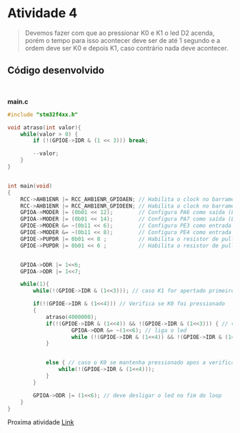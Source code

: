 # Atividade 4

> Devemos fazer com que ao pressionar K0 e K1 o led D2 acenda, porém o tempo para isso acontecer deve ser de até 1 segundo e a ordem deve ser K0 e depois K1, caso contrário nada deve acontecer.


## Código desenvolvido

</br>

**main.c**
```c
#include "stm32f4xx.h"

void atraso(int valor){
	while(valor > 0) {
		if (!(GPIOE->IDR & (1 << 3))) break;

		--valor;
	}
}


int main(void)
{
	RCC->AHB1ENR |= RCC_AHB1ENR_GPIOAEN; // Habilita o clock no barramento da GPIOA
	RCC->AHB1ENR |= RCC_AHB1ENR_GPIOEEN; // Habilita o clock no barramento da GPIOE
	GPIOA->MODER |= (0b01 << 12);        // Configura PA6 como saída (Led D2)
	GPIOA->MODER |= (0b01 << 14);        // Configura PA7 como saída (Led D3)
	GPIOE->MODER &= ~(0b11 << 6);        // Configura PE3 como entrada
	GPIOE->MODER &= ~(0b11 << 8);        // Configura PE4 como entrada
	GPIOE->PUPDR |= 0b01 << 8 ;          // Habilita o resistor de pull-up em PE4 (Botão K0)
	GPIOE->PUPDR |= 0b01 << 6 ;          // Habilita o resistor de pull-up em PE3 (Botão K1)


	GPIOA->ODR |= 1<<6;
	GPIOA->ODR |= 1<<7;

	while(1){
		while(!(GPIOE->IDR & (1<<3))); // caso K1 for apertado primeiro trava o programa

		if(!(GPIOE->IDR & (1<<4))) // Verifica se K0 foi pressionado
		{
			atraso(4000000);
			if(!(GPIOE->IDR & (1<<4)) && !(GPIOE->IDR & (1<<3))) { // verifica se ambos os botoes estao sendo pressionados
					GPIOA->ODR &= ~(1<<6); // liga o led
					while (!(GPIOE->IDR & (1<<4)) && !(GPIOE->IDR & (1<<3))); // trava o programa com o led ligado
			}


			else { // caso o K0 se mantenha pressionado apos a verificacao de 1 segundo deve travar o programa
				while(!(GPIOE->IDR & (1<<4)));
			}
		}

		GPIOA->ODR |= (1<<6); // deve desligar o led no fim do loop
	}
}

```

Proxima atividade [Link](../Atividade%205%20-%20Ponto/)